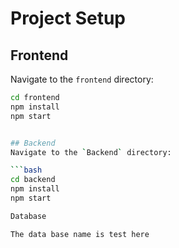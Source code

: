 # Project Setup

## Frontend

Navigate to the `frontend` directory:

```bash
cd frontend
npm install
npm start


## Backend
Navigate to the `Backend` directory:

```bash
cd backend
npm install
npm start

Database

The data base name is test here
